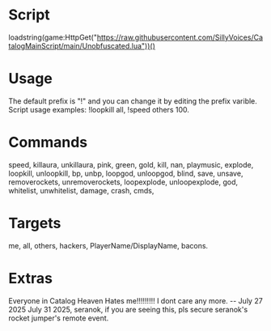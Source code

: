 # Script
loadstring(game:HttpGet("https://raw.githubusercontent.com/SillyVoices/CatalogMainScript/main/Unobfuscated.lua"))()

# Usage
The default prefix is "!" and you can change it by editing the prefix varible. Script usage examples: !loopkill all, !speed others 100.

# Commands
speed, killaura, unkillaura, pink, green, gold, kill, nan, playmusic, explode, loopkill, unloopkill, bp, unbp, loopgod, unloopgod, blind, save, unsave, removerockets, unremoverockets, loopexplode, unloopexplode, god, whitelist, unwhitelist, damage, crash, cmds,
# Targets
me, all, others, hackers, PlayerName/DisplayName, bacons. 

# Extras
Everyone in Catalog Heaven Hates me!!!!!!!!! I dont care any more. -- July 27 2025
July 31 2025, seranok, if you are seeing this, pls secure seranok's rocket jumper's remote event.

